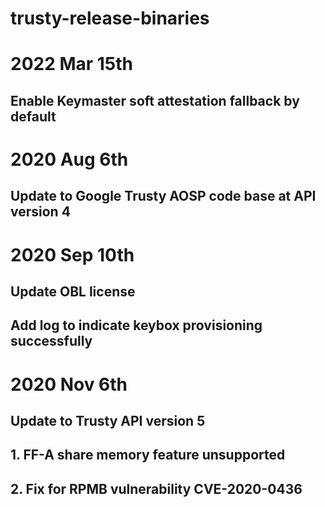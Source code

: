# trusty-release-binaries

# 2022 Mar 15th
## Enable Keymaster soft attestation fallback by default

# 2020 Aug 6th
## Update to Google Trusty AOSP code base at API version 4

# 2020 Sep 10th
## Update OBL license
## Add log to indicate keybox provisioning successfully

# 2020 Nov 6th
## Update to Trusty API version 5
##  1. FF-A share memory feature unsupported
##  2. Fix for RPMB vulnerability CVE-2020-0436
